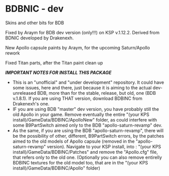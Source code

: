# BDBNIC - dev 
Skins and other bits for BDB 

Fixed by Araym for BDB dev version (only!!!) on KSP v.1.12.2. Derived from BDNIC developed by Drakenexh.

New Apollo capsule paints by Araym, for the upcoming Saturn/Apollo rework

Fixed Titan parts, after the Titan paint clean up

***IMPORTANT NOTES FOR INSTALL THIS PACKAGE***
- This is an "unofficial" and "under development" repository. It could have some issues, here and there, just because it is aiming to the actual dev-unreleased BDB, more than for the stable, release, but old, one (BDB v.1.8.1). If you are using THAT version, download BDBINC from Drakenexh's one.
- IF you are using BDB "master" dev version, you have probably still the old Apollo in your game. Remove eventually the entire "(your KPS install)/GameData/BDBINC/ApolloNew" folder, as could interfere with some B9PartSwitch aimed only to the BDB "apollo-saturn-revamp" dev.
- As the same, if you are using the BDB "apollo-saturn-revamp", there will be the possibility of other, different, B9PartSwitch errors, by the patches aimed to the old models of Apollo capsule (removed in the "apollo-saturn-revamp" version). Navigate to your KSP install, into : "(your KPS install)/GameData/BDBINC/Patches" and remove the "Apollo.cfg" file, that refers only to the old one. (Optionally you can also remove entirelly BDBINC textures for the old model too, that are in the "(your KPS install)/GameData/BDBINC/Apollo" folder)
